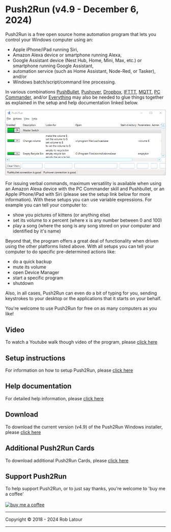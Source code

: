 # Push2Run (v4.9 - December 6, 2024)
Push2Run is a free open source home automation program that lets you control your Windows computer using an:

 - Apple iPhone/iPad running Siri,
 - Amazon Alexa device or smartphone running Alexa,
 - Google Assistant device (Nest Hub, Home, Mini, Max, etc.) or smartphone running Google Assistant,
 - automation service (such as Home Assistant, Node-Red, or Tasker), and/or
 - Windows batch/script/command line processing.

In various combinations [PushBullet](https://www.pushbullet.com/), [Pushover](https://pushover.net/), [Dropbox](https://dropbox.com/), [IFTTT](https://ifttt.com/), [MQTT](https://en.wikipedia.org/wiki/MQTT), [PC Commander](https://pccommander.net/), and/or [Everything](https://www.voidtools.com/) may also be needed to glue things together as explained in the setup and help documentation linked below.

![my screenshot](images/indexscreenshot.jpg)
 	
For issuing verbal commands, maximum versatility is available when using an Amazon Alexa device with the PC Commander skill and Pushbullet, or an Apple iPhone/iPad with Siri (please see the setup link below for more information).  With these setups you can use variable expressions.  For example you can tell your computer to:

- show you pictures of kittens (or anything else)
- set its volume to x percent (where x is any number between 0 and 100)
- play a song (where the song is any song stored on your computer and identified by it's name)

Beyond that, the program offers a great deal of functionality when driven using the other platforms listed above.  With all setups you can tell your computer to do specific pre-determined actions like:

 - do a quick backup
 - mute its volume
 - open Device Manager
 - start a specific program
 - shutdown

Also, in all cases, Push2Run can even do a bit of typing for you, sending keystrokes to your desktop or the applications that it starts on your behalf.

You're welcome to use Push2Run for free on as many computers as you like!   

## Video

To watch a Youtube walk though video of the program, please [click here](https://www.youtube.com/watch?v=uTlNJmal-Wg)
 	
## Setup instructions 

For information on how to setup Push2Run, please [click here](https://github.com/roblatour/Push2Run/blob/main/help/setup.md)

## Help documentation

For detailed help information, please [click here](https://github.com/roblatour/Push2Run/blob/main/help/help_v4.9.0.0.md)

<a name="download" id="download"></a>
 ## Download

 To download the current version (v4.9) of the Push2Run Windows installer, please [click here](https://6ec1f0a2f74d4d0c2019-591364a760543a57f40bab2c37672676.ssl.cf5.rackcdn.com/Push2RunSetup.exe)

## Additional Push2Run Cards

To download additional Push2Run Cards, please [click here](https://github.com/roblatour/Push2Run/blob/main/additionalCards/ReadMe.md)

## Support Push2Run

 To help support Push2Run, or to just say thanks, you're welcome to 'buy me a coffee'<br><br>
[<img alt="buy me  a coffee" width="200px" src="https://cdn.buymeacoffee.com/buttons/v2/default-blue.png" />](https://www.buymeacoffee.com/roblatour)
* * *
Copyright © 2018 - 2024 Rob Latour
* * *